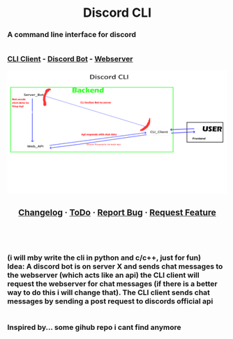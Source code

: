 <h1 align="center">Discord CLI</h1>
<h3>A command line interface for discord<br><br>

<a href="https://github.com/TerrificTable/Discord_CLI/tree/master/cli_client">CLI Client</a> - 
<a href="https://github.com/TerrificTable/Discord_CLI/tree/master/discord_bot">Discord Bot</a> - 
<a href="https://github.com/TerrificTable/Discord_CLI/tree/master/webserver">Webserver</a>

<img src="https://github.com/TerrificTable/Discord_CLI/blob/main/Discord_CLI_Idea.png">

<div class="links" align="center">
    <h3>
        <a href="https://github.com/TerrificTable/Discord_CLI/blob/main/Changelog.txt">Changelog</a>
        ·
        <a href="https://github.com/TerrificTable/Discord_CLI/blob/main/ToDo.md">ToDo</a>
        ·
        <a href="https://github.com/TerrificTable/Discord_CLI/issues">Report Bug</a>
        ·
        <a href="https://github.com/TerrificTable/Discord_CLI/issues">Request Feature</a>
    </h3>
</div>

<br><br>
<h3>(i will mby write the cli in python and c/c++, just for fun)<br>
Idea:
A discord bot is on server X and sends chat messages to the webserver (which acts like an api) the CLI client will request the webserver for chat messages (if there is a better way to do this i will change that). The CLI client sends chat messages by sending a post request to discords official api<br><br>
<br>Inspired by... some gihub repo i cant find anymore
